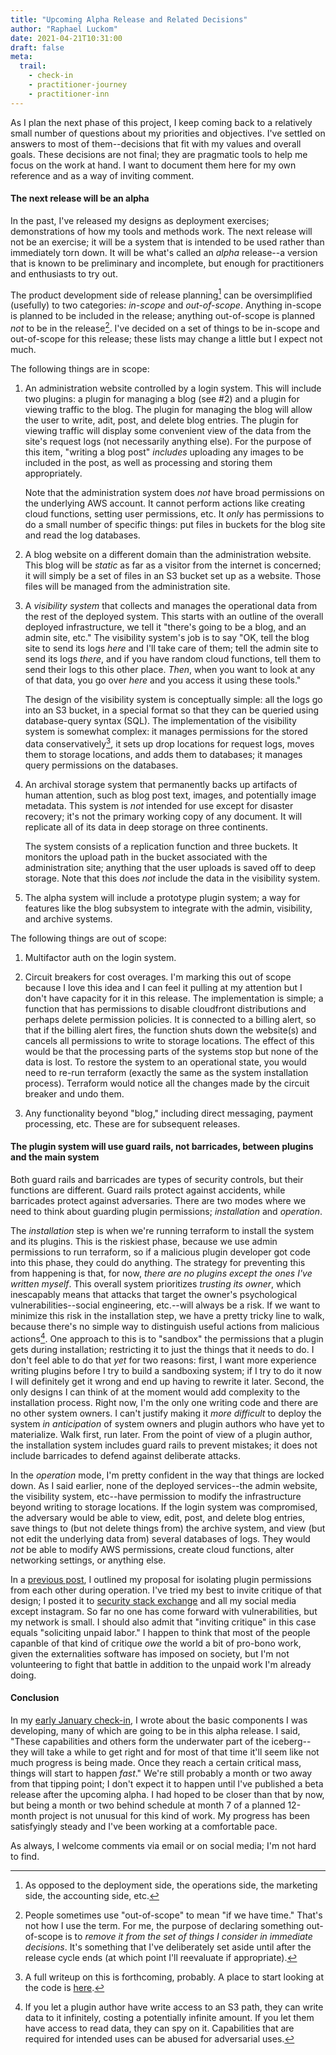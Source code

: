 ```yaml
---
title: "Upcoming Alpha Release and Related Decisions"
author: "Raphael Luckom"
date: 2021-04-21T10:31:00
draft: false
meta:
  trail:
    - check-in
    - practitioner-journey
    - practitioner-inn
---
```

As I plan the next phase of this project, I keep coming back to a relatively small number of
questions about my priorities and objectives. I've settled on answers to most of them--decisions
that fit with my values and overall goals. These decisions are not final; they are pragmatic
tools to help me focus on the work at hand. I want to document them here for my own reference
and as a way of inviting comment.

#### The next release will be an alpha
In the past, I've released my designs as deployment exercises; demonstrations of how my tools and
methods work. The next release will not be an exercise; it will be a system that is intended to
be used rather than immediately torn down. It will be what's called an _alpha_ release--a version that
is known to be preliminary and incomplete, but enough for practitioners and enthusiasts
to try out.

The product development side of release planning[^1] can be oversimplified (usefully) to two categories: _in-scope_
and _out-of-scope_. Anything in-scope is planned to be included in the release; anything out-of-scope is
planned _not_ to be in the release[^2]. I've decided on a set of things to be in-scope and out-of-scope
for this release; these lists may change a little but I expect not much.

The following things are in scope:

1. An administration website controlled by a login system. This will include two plugins: a plugin for managing
   a blog (see #2) and a plugin for viewing traffic to the blog. The plugin for managing the blog will allow
   the user to write, adit, post, and delete blog entries. The plugin for viewing traffic will display some
   convenient view of the data from the site's request logs (not necessarily anything else). For the purpose
   of this item, "writing a blog post" _includes_ uploading any images to be included in the post, as well as
   processing and storing them appropriately.

   Note that the administration system does _not_ have broad permissions on the underlying AWS account. It cannot
   perform actions like creating cloud functions, setting user permissions, etc. It _only_ has permissions to do
   a small number of specific things: put files in buckets for the blog site and read the log databases.

2. A blog website on a different domain than the administration website. This blog will be _static_ as far as
   a visitor from the internet is concerned; it will simply be a set of files in an S3 bucket set up as a website.
   Those files will be managed from the administration site.

3. A _visibility system_ that collects and manages the operational data from the rest of the deployed system.
   This starts with an outline of the overall deployed infrastructure, we tell it "there's going to be a blog, and
   an admin site, etc." The visibility system's job is to say "OK, tell the blog site to send its logs _here_ and I'll
   take care of them; tell the admin site to send its logs _there_, and if you have random cloud functions, tell them
   to send their logs to this other place. _Then_, when you want to look at any of that data, you go over _here_ and you
   access it using these tools."

   The design of the visibility system is conceptually simple: all the logs go into an S3 bucket, in a special format
   so that they can be queried using database-query syntax (SQL). The implementation of the visibility system is
   somewhat complex: it manages permissions for the stored data conservatively[^3], it sets up drop locations for
   request logs, moves them to storage locations, and adds them to databases; it manages query permissions on the databases.

4. An archival storage system that permanently backs up artifacts of human attention, such as blog post text, images,
   and potentially image metadata. This system is _not_ intended for use except for disaster recovery; it's not the primary
   working copy of any document. It will replicate all of its data in deep storage on three continents.

   The system consists of a replication function and three buckets. It monitors the upload path in the bucket associated
   with the administration site; anything that the user uploads is saved off to deep storage. Note that this does _not_
   include the data in the visibility system.

5. The alpha system will include a prototype plugin system; a way for features like the blog subsystem to integrate with
   the admin, visibility, and archive systems.

The following things are out of scope:

1. Multifactor auth on the login system.

2. Circuit breakers for cost overages. I'm marking this out of scope because I love this idea and I can feel it pulling at
   my attention but I don't have capacity for it in this release. The implementation is simple; a function that has permissions
   to disable cloudfront distributions and perhaps delete permission policies. It is connected to a billing alert, so that if the billing
   alert fires, the function shuts down the website(s) and cancels all permissions to write to storage locations. The effect of this
   would be that the processing parts of the systems stop but none of the data is lost. To restore the system to an operational state,
   you would need to re-run terraform (exactly the same as the system installation process). Terraform would notice all the changes
   made by the circuit breaker and undo them.

3. Any functionality beyond "blog," including direct messaging, payment processing, etc. These are for subsequent releases.

#### The plugin system will use guard rails, not barricades, between plugins and the main system
Both guard rails and barricades are types of security controls, but their functions are different. Guard
rails protect against accidents, while barricades protect against adversaries. There are two modes where we need
to think about guarding plugin permissions; _installation_ and _operation_.

The _installation_ step is when we're running terraform to install the system and its plugins. This is the riskiest
phase, because we use admin permissions to run terraform, so if a malicious plugin developer got code into this phase,
they could do anything. The strategy for preventing this from happening is that, for now, _there are no plugins except
the ones I've written myself_. This overall system prioritizes _trusting its owner_, which inescapably means that attacks
that target the owner's psychological vulnerabilities--social engineering, etc.--will always be a risk. If we want to minimize
this risk in the installation step, we have a pretty tricky line to walk, because there's no simple way to distinguish
useful actions from malicious actions[^4]. One approach to this is to "sandbox" the permissions that a plugin gets during
installation; restricting it to just the things that it needs to do. I don't feel able to do that _yet_ for two reasons: first,
I want more experience writing plugins before I try to build a sandboxing system; if I try to do it now I will definitely get
it wrong and end up having to rewrite it later. Second, the only designs I can think of at the moment would add complexity to the
installation process. Right now, I'm the only one writing code and there are no other system owners. I can't justify making it _more difficult_
to deploy the system _in anticipation_ of system owners and plugin authors who have yet to materialize. Walk first, run later.
From the point of view of a plugin author, the installation system includes guard rails to prevent mistakes; it does not include barricades
to defend against deliberate attacks.

In the _operation_ mode, I'm pretty confident in the way that things are locked down. As I said earlier, none of the deployed
services--the admin website, the visibility system, etc--have permission to modify the infrastructure beyond writing to storage
locations. If the login system was compromised, the adversary would be able to view, edit, post, and delete blog entries, save things to
(but not delete things from) the archive system, and view (but not edit the underlying data from) several databases of logs. They
would _not_ be able to modify AWS permissions, create cloud functions, alter networking settings, or anything else.

In a [previous post](https://raphaelluckom.com/posts/isolation_proposal_001.html), I outlined my proposal for isolating plugin
permissions from each other during operation. I've tried my best to invite critique of that design; I posted it to [security stack exchange](https://security.stackexchange.com/questions/248281/isolating-permissions-available-to-browser-js-via-oauth-and-referer)
and all my social media except instagram. So far no one has come forward with vulnerabilities, but my network is small. I should
also admit that "inviting critique" in this case equals "soliciting unpaid labor." I happen to think that most of the people capanble
of that kind of critique _owe_ the world a bit of pro-bono work, given the externalities software has imposed on society, but I'm
not volunteering to fight that battle in addition to the unpaid work I'm already doing.

#### Conclusion
In my [early January check-in](https://raphaelluckom.com/posts/early_january_check_in.html), I wrote about the basic components
I was developing, many of which are going to be in this alpha release. I said, "These capabilities and others form the underwater part
of the iceberg--they will take a while to get right and for most of that time it'll seem like not much progress is being made. 
Once they reach a certain critical mass, things will start to happen _fast_." We're still probably a month or two away from that tipping point;
I don't expect it to happen until I've published a beta release after the upcoming alpha. I had hoped to be closer than that by now, but
being a month or two behind schedule at month 7 of a planned 12-month project is not unusual for this kind of work. My progress has
been satisfyingly steady and I've been working at a comfortable pace. 

As always, I welcome comments via email or on social media; I'm not hard to find.

[^1]: As opposed to the deployment side, the operations side, the marketing side, the accounting side, etc.

[^2]: People sometimes use "out-of-scope" to mean "if we have time." That's not how I use the term.
      For me, the purpose of declaring something out-of-scope is to _remove it from the set of things I consider
      in immediate decisions_. It's something that I've deliberately set aside until after the release cycle ends
      (at which point I'll reevaluate if appropriate).

[^3]: A full writeup on this is forthcoming, probably. A place to start looking at the code is [here](https://github.com/RLuckom/terraform_modules/blob/main/aws/visibility/aurochs/components.tf).

[^4]: If you let a plugin author have write access to an S3 path, they can write data to it infinitely, costing
      a potentially infinite amount. If you let them have access to read data, they can spy on it. Capabilities
      that are required for intended uses can be abused for adversarial uses. 
